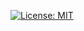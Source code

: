 [![License: MIT](https://img.shields.io/badge/License-MIT-yellow.svg)](https://opensource.org/licenses/MIT)

